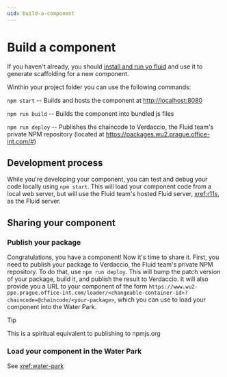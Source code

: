 ```yaml
---
uid: build-a-component
---
```


# Build a component

If you haven't already, you should [install and run yo fluid](xref:yo-fluid) and use it to generate scaffolding for a
new component.

Winthin your project folder you can use the following commands:

`npm start` -- Builds and hosts the component at <http://localhost:8080>

`npm run build` -- Builds the component into bundled js files

`npm run deploy` -- Publishes the chaincode to Verdaccio, the Fluid team's private NPM repository (located at
<https://packages.wu2.prague.office-int.com/#>)


## Development process

While you're developing your component, you can test and debug your code locally using `npm start`. This will load your
component code from a local web server, but will use the Fluid team's hosted Fluid server, <xref:r11s>, as the Fluid server.

## Sharing your component

### Publish your package

Congratulations, you have a component! Now it's time to share it. First, you need to publish your package to Verdaccio,
the Fluid team's private NPM repository. To do that, use `npm run deploy`. This will bump the patch version of your
package, build it, and publish the result to Verdaccio. It will also provide you a URL to your component of the form
`https://www.wu2-ppe.prague.office-int.com/loader/<changeable-container-id>?chaincode=@chaincode/<your-package>`, which
you can use to load your component into the Water Park.

> [!TIP]
> This is a spiritual equivalent to publishing to npmjs.org

### Load your component in the Water Park

See <xref:water-park>
